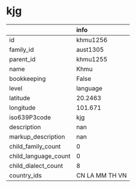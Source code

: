 # kjg
|                      | info           |
|:---------------------|:---------------|
| id                   | khmu1256       |
| family_id            | aust1305       |
| parent_id            | khmu1255       |
| name                 | Khmu           |
| bookkeeping          | False          |
| level                | language       |
| latitude             | 20.2463        |
| longitude            | 101.671        |
| iso639P3code         | kjg            |
| description          | nan            |
| markup_description   | nan            |
| child_family_count   | 0              |
| child_language_count | 0              |
| child_dialect_count  | 8              |
| country_ids          | CN LA MM TH VN |